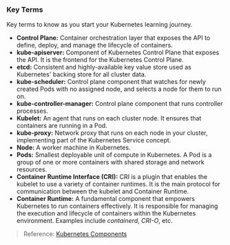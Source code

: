 ### Key Terms 

Key terms to know as you start your Kubernetes learning journey.

* **Control Plane:** Container orchestration layer that exposes the API to define, deploy, and manage the lifecycle of containers.
* **kube-apiserver:** Component of Kubernetes Control Plane that exposes the API. It is the frontend for the Kubernetes Control Plane.
* **etcd:** Consistent and highly-available key value store used as Kubernetes' backing store for all cluster data.
* **kube-scheduler:** Control plane component that watches for newly created Pods with no assigned node, and selects a node for them to run on.
* **kube-controller-manager:** Control plane component that runs controller processes.
* **Kubelet:** An agent that runs on each cluster node. It ensures that containers are running in a Pod.
* **kube-proxy:** Network proxy that runs on each node in your cluster, implementing part of the Kubernetes Service concept.
* **Node:** A worker machine in Kubernetes.
* **Pods:** Smallest deployable unit of compute in Kubernetes. A Pod is a group of one or more containers with shared storage and network resources.
* **Container Runtime Interface (CRI):** CRI is a plugin that enables the kubelet to use a variety of container runtimes. It is the main protocol for communication between the kubelet and Container Runtime.
* **Container Runtime:** A fundamental component that empowers Kubernetes to run containers effectively. It is responsible for managing the execution and lifecycle of containers within the Kubernetes environment. Examples include _containerd_, _CRI-O_, etc.


> Reference: [Kubernetes Components](https://kubernetes.io/docs/concepts/overview/components/)